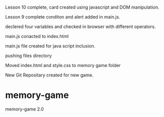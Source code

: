 Lesson 10 complete, card created using javascript and DOM manipulation.

Lesson 9 complete conditon and alert added in main.js.

declered four variables and checked in browser with different operators.

main.js conacted to index.html

main.js file created for java script inclusion.

pushing files directory

Moved index.html and style.css to memory game folder

New Git Repositary created for new game.

# memory-game
memory-game 2.0
